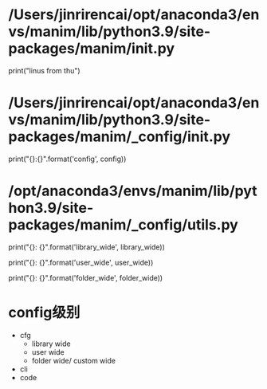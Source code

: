 # /Users/jinrirencai/opt/anaconda3/envs/manim/lib/python3.9/site-packages/manim/__init__.py

print("linus from thu")

# /Users/jinrirencai/opt/anaconda3/envs/manim/lib/python3.9/site-packages/manim/_config/__init__.py

print("{}:{}".format('config', config))

# /opt/anaconda3/envs/manim/lib/python3.9/site-packages/manim/_config/utils.py

print("{}: {}".format('library_wide', library_wide))

print("{}: {}".format('user_wide', user_wide))

print("{}: {}".format('folder_wide', folder_wide))

# config级别

* cfg
    * library wide
    * user wide
    * folder wide/ custom wide
* cli
* code
